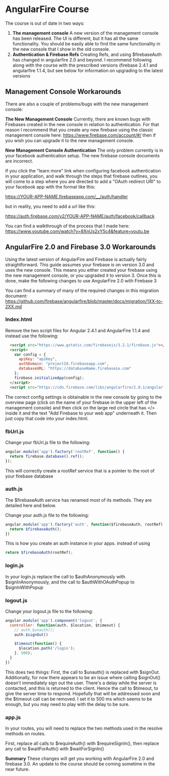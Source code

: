 AngularFire Course
========================

The course is out of date in two ways: 

1. **The management console** A new version of the management console has been released. The UI is different, but it has all the same functionality. You should be easily able to find the same functionality in the new console that I show in the old console.
2. **Authentication & Firebase Refs** Creating Refs, and using $firebaseAuth has changed in angularfire 2.0 and beyond. I recommend following along with the course with the prescribed versions (firebase 2.4.1 and angularfire 1.1.4, but see below for information on upgrading to the latest versions 

## Management Console Workarounds

There are also a couple of problems/bugs with the new management console:

**The New Management Console**
Currently, there are known bugs with Firebases created in the new console in relation to authentication. For that reason I recommend that you create any 
new firebase using the classic management console here: https://www.firebase.com/account/#/ then if you wish you can upgrade it to the new management console.

**New Management Console Authentication**
The only problem currently is in your facebook authentication setup. The new firebase console documents are incorrect. 

If you click the "learn more" link when configuring facebook authentication in your application, and walk through the steps that firebase outlines, you will come to a step where you are directed to add a "OAuth redirect URI" to your facebook app with the format like this:

https://YOUR-APP-NAME.firebaseapp.com/__/auth/handler 

but in reality, you need to add a url like this:

https://auth.firebase.com/v2/YOUR-APP-NAME/auth/facebook/callback

You can find a walkthrough of the process that I made here: https://www.youtube.com/watch?v=8XnUs2xY5c4&feature=youtu.be

## AngularFire 2.0 and Firebase 3.0 Workarounds

Using the latest version of AngularFire and Firebase is actually fairly straightforward. This guide assumes your firebase is on version 3.0 and uses the new console. This means you either
created your firebase using the new management console, or you upgraded it to version 3.  Once this is done, make the following changes to use AngularFire 2.0 with Firebase 3

You can find a summary of many of the required changes in this migration document: https://github.com/firebase/angularfire/blob/master/docs/migration/1XX-to-2XX.md

### Index.html

Remove the two script files for Angular 2.4.1 and AngularFire 1.1.4 and instead use the following:

```html
  <script src="https://www.gstatic.com/firebasejs/3.2.1/firebase.js"></script>
  <script>
    var config = {
      apiKey: "apiKey",
      authDomain: "projectId.firebaseapp.com",
      databaseURL: "https://databaseName.firebaseio.com"
    };
    firebase.initializeApp(config);
  </script>
  <script src="https://cdn.firebase.com/libs/angularfire/2.0.1/angularfire.min.js"></script>
```

The correct config settings is obtainable in the new console by going to the overview page (click on the name of your firebase in the upper left of the management console) 
and then click on the large red circle that has </> inside it and the text "Add Firebase to your web app" underneath it. Then just copy that code into your index.html.

### fbUrl.js

Change your fbUrl.js file to the following:

```javascript
angular.module('app').factory('rootRef', function() {
  return firebase.database().ref();
});
```

This will correctly create a rootRef service that is a pointer to the root of your firebase database



### auth.js

The $firebaseAuth service has renamed most of its methods. They are detailed here and below.

Change your auth.js file to the following:

```javascript
angular.module('app').factory('auth', function($firebaseAuth, rootRef) {
  return $firebaseAuth();
})
```

This is how you create an auth instance in your apps. instead of using

```javascript
return $firebaseAuth(rootRef);
```

### login.js

In your login.js replace the call to $authAnonymously with $signInAnonymously, and the call to $authWithOAuthPopup to $signInWithPopup

### logout.js

Change your logout.js file to the following:

```javascript
angular.module('app').component('logout', {
  controller: function(auth, $location, $timeout) {
    // auth.$unauth();
    auth.$signOut()

    $timeout(function() {
      $location.path('/login');
    }, 500);
  }
})
```

This does two things: First, the call to $unauth() is replaced with $signOut. Additionally, for now there appears to be an issue where calling $signOut()
doesn't immediately sign out the user. There's a delay while the server is contacted, and this is returned to the client. Hence the call to $timeout, to give
the server time to respond. Hopefully that will be addressed soon and the $timeout call can be removed. I set it to 500 ms which seems to be enough, but you may
need to play with the delay to be sure.

### app.js

In your routes, you will need to replace the two methods used in the resolve methods on routes.

First, replace all calls to $requireAuth() with $requireSignIn(), then replace any call to $waitForAuth() with $waitForSignIn()

**Summary**
These changes will get you working with AngularFire 2.0 and firebase 3.0. An update to the course should be coming sometime in the near future.

